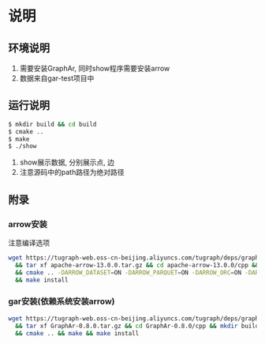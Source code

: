 # 说明

## 环境说明

1. 需要安装GraphAr, 同时show程序需要安装arrow
2. 数据来自gar-test项目中

## 运行说明

``` bash
$ mkdir build && cd build
$ cmake ..
$ make
$ ./show
```

1. show展示数据, 分别展示点, 边
2. 注意源码中的path路径为绝对路径

## 附录

### arrow安装

注意编译选项

```bash
wget https://tugraph-web.oss-cn-beijing.aliyuncs.com/tugraph/deps/graphar/apache-arrow-13.0.0.tar.gz \
  && tar xf apache-arrow-13.0.0.tar.gz && cd apache-arrow-13.0.0/cpp && mkdir build && cd build \
  && cmake .. -DARROW_DATASET=ON -DARROW_PARQUET=ON -DARROW_ORC=ON -DARROW_CSV=ON && make \
  && make install 
```

### gar安装(依赖系统安装arrow)

```bash
wget https://tugraph-web.oss-cn-beijing.aliyuncs.com/tugraph/deps/graphar/GraphAr-0.8.0.tar.gz \
  && tar xf GraphAr-0.8.0.tar.gz && cd GraphAr-0.8.0/cpp && mkdir build && cd build \
  && cmake .. && make && make install
```
